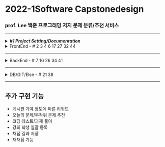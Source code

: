 # 2022-1Software Capstonedesign

### prof. Lee 백준 프로그래밍 저지 문제 분류/추천 서비스

---

<details><summary><strong><em>#1 Project Setting/Documentation</em></strong></summary>
  
  #### Contributors
  |No.|Student_ID|Dev_ID|GitHub_ID|Name|
  |--|:--:|--:|--|--|
  |`1`|_201732009_|`N`|`N`n98|김윤서|
  |`2`|_201732024_|`S`|`S`tyx2021|이영수|
  |`3`|_201732028_|`L`|`L`EEHYUNBOK|이현복|
  |`4`|_201736023_|`A`|`A`hnseokbeom|안석범|
  #### 회의록  
  |No.|방식|주제|회의내용|날짜|
  |--|--|--|--|--|
  |`0.` |*Off*|Full|팀 결성 및 역할 배분|2022-03-08|
  |`1.` |*Off*|Full|프로젝트 기획 및 구상 + [부가 기능](#추가-구현-기능)|2022-03-09|
  |`2.` |*Off*|Full|각 파트별 예제 연습|2022-03-11|
  |`3.` |*Off*|Full|기획안 토대 컴포넌트 기획/진행상황 공유|2022-03-15|
  |`4.` |*Off*|Front|화면 구상 기획, 레이아웃 작성|2022-03-18|
  |`5.` |*Off*|Full|작업 내용 공유/단체 스터디, 의견 교환|2022-03-21|
  |`6.` |*On*|Full|_지도교수 피드백, 개발 방향성 수정_|2022-03-22|
  |`7.` |*Off*|Full|백-프론트 협업 회의|2022-03-23|
  |`8.` |*Off*|Front|_프론트엔드 user페이지 화면 개발 회의_|2022-03-27|
  |`9.` |*On*|Back|_크롤링 구상 및 테스트_|2022-03-29|
  |`10.` |*Off*|Full|정기 회의<br/>기획 보완/구현 계획 수립<br/>프레젠테이션 준비/계획서 작성|2022-03-30|
  |`11.` |*On*|Front|_기획안 PT/Other Team PT/Front-layout|2022-04-05|
  |`12.` |*Off*|Full|Front-User Page imp, QnA Page layout<br>Back-Crawling, MySql Peristalsis|2022-04-06|
  |`13.`|*On*|Full|_개발 진척 보고/개발 로드맵 보완|2022-04-12|
  |`14.`|*Off*|Full|풀타임 회의-브랜치/이슈 정리, 프론트-백 연동|2022-04-13|
  |`15.`|*Off*|Full|풀타임 회의-전체 페이지 구현, AWS 연동|2022-04-19|
  |`16.`|*On*|Back|_Node-React 연동 관련 버그리포팅|2022-04-24|
  |`17.`|*Off*|Full|Node-React 연동, 브랜치 통합, 문서 관리<br>구현된 페이지 레이아웃 관리, 개발 방향성 수정|2022-04-25|
  |`18.`|*Off*|Full|Git 버전 관리, gitignore 설정 및 브랜치 관리<br>크롤링 확장 및 보수, 프론트 페이지 추가 개발|2022-04-26|
  |`19.`|*Off*|Full|Front-Back 연동 및 데이터 전송|2022-05-02|
  |`20.`|*Off*|Full|Front-Back 연동, 레이아웃 수정, 데이터베이스 구조 수정|2022-05-04|
  |`21.`|*Off*|Full|풀타임 회의-<br>Front_Layout update/QnA update<br>Back_Solved.ac Data Crawling+Assignment by Node.js|2022-05-09|
  |`22.`|*Off*|Front|풀타임 회의-<br>Front_Layout/UI Update|2022-05-10|
  |`23.`|*Off*|Full|풀타임 회의-<br>Front_Layout/UI rebuild<br>Back_React-Node Connecting/Data Crawling|2022-05-18|
  |`24.`|*Off*|Full|풀타임 회의-<br>Front_additional Page Implement<br>Back_Client-Server Connecting<br>Solved.ac API testing|2022-05-19|
  |`25.`|*Off*|Full|풀타임 회의-<br>Front_Layout/UI Update<br>Back_React-Node Connection/Data Crawling Code Update|2022-05-24|
  |`26.`|*Off*|Full|풀타임 회의-<br>Front_Layout/UI Update<br>Back_React-Node Connection|2022-05-25|
  |`27.`|*Off*|Full|풀타임 회의-<br>Front_Layout/UI rebuild<br>Back_React-Node Connection/Error Handling/<br>Data Crawling Code Update|2022-05-30|
  |`28.`|*Off*|Full|풀타임 회의-<br>Front_Layout/UI rebuild/Error Handling<br>Back_React-Node Connection/Error Handling|2022-05-31|
  |`29.`|*Off*|Full|풀타임 회의-<br>Front_Layout/UI Update<br>Back_React-Node Connection|2022-06-06|
  |`30.`|*Off*|Full|풀타임 회의-<br>Front_Layout/UI rebuild<br>Back_React-Node Connection Code Update/Error Handling|2022-06-07|
  |`31.`|*Off*|Full|풀타임 회의-<br>Front_Layout/UI Update/Error Handling<br>Back_React-Node Connection Code Update/Error Handling|2022-06-12|
  |`32.`|*Off*|Full|풀타임 회의-<br>Front_Layout/UI rebuild/Error Handling<br>Back_React-Node Connection/Error Handling/Cleanup Comments/Deploy Test|2022-06-14|
  |`33.`|*Off*|Full|풀타임 회의-<br>Front_Layout/UI rebuild/Error Handling<br>Back_React-Node Connection/Error Handling|2022-06-16|
  ##### TODO
  |No.|Dev|주제|목표|날짜|
  |--|--|--|--|--|
  |`1.`|`N`|B|Assignment_<br>submit Date comfirm|~2022-05-25|
  |`1.`|`S`|F|Front > Back Connection|~2022-04-30|
  |`1.`|`L`|F|QnA Page/Database Connection|~2022-04-30|
  |`1.`|`A`|B|Crawling upgrade/Expansion|~2022-04-30|
  ##### References
  - [JS 개발 환경 설정_기본](https://webnautes.tistory.com/1473)
  - [React 기본 세팅](https://blog.ull.im/engineering/2018/11/30/using-react-in-vs-code.html)
  - [React 기본 세팅시 오류](https://stackoverflow.com/questions/68857411/npm-warn-deprecated-tar2-2-2-this-version-of-tar-is-no-longer-supported-and-w)
  - [ ㄴ Solution 2](https://exerror.com/npm-warn-deprecated-tar2-2-2-this-version-of-tar-is-no-longer-supported-and-will-not-receive-security-updates-please-upgrade-asap/)
  - [React 터미널 권한 세팅](https://hellcoding.tistory.com/entry/VSCode-%EC%98%A4%EB%A5%98-%EC%9D%B4-%EC%8B%9C%EC%8A%A4%ED%85%9C%EC%97%90%EC%84%9C-%EC%8A%A4%ED%81%AC%EB%A6%BD%ED%8A%B8%EB%A5%BC-%EC%8B%A4%ED%96%89%ED%95%A0-%EC%88%98-%EC%97%86%EC%9C%BC%EB%AF%80%EB%A1%9C)
  - [커밋 통합](https://korband.tistory.com/33)
  - [Mac 포트 죽이기](https://88240.tistory.com/475)
  
  </details>
<details><summary>FrontEnd - # 2 3 4 6 17 27 32 44</summary>
  
  
  ## FrontEnd --- Begin
  
  
  <details><summary>#2 Front-MainPage</summary><div markdown="1">
  
  ## Implements-#2
  |구현|구현 중점|날짜|Dev|
  |--|--|--|--|
  |||||
  
  ## Errors-#2
  |문제점|해결방식|날짜|Dev|
  |--|--|--|--|
  |react의 <br>페이지간 이동 기능을 <br>알지 못함|Route로 경로를 정하고 <br>Link로 경로로 이동시키면 된다는 것을 깨달음 |2022-03-21|`S`|
  |login, main, signup의 <br>css가 모든 컴포넌트에 <br>중첩 적용되어 문제|전역 css인 common2.css는 .scss로 변경 후 <br>app.js에 적용하고 각 컴포넌트에 적용할 각 css들은 <br>scss로 변경 후 최상위 태그에 적용|2022-03-21|`S`|
  |react에서 table 안에 바로<br>tr 태그 사용 시 오류| table 안에 thead 태그 or tbody 태그를 쓰고 tr 태그를 사용해야 함<br>(이유 = React가 rerender를 진행할 때,<br>DOM tree가 예상과는 달리 진행될 수 있으므로)|2022-03-22|`L`|
  
  </details>

<details><summary>#3 Front-User Profile</summary>
  
  ## Implements-#3
  |구현|구현 중점|날짜|Dev|
  |--|--|--|--|
  |완료|그래프와 테이블을 세로가 아닌 가로로 변경|2022-04-06|`S`|
  |완료|난이도 분포 테이블 열고 접기 기능 구현|2022-04-10|`S`|
  
  ## Errors-#3
  |문제점|해결방식|날짜|Dev|
  |--|--|--|--|
  |iframe solved 연결 문제|solved의 유저페이지를 직접 연결하면 404 에러가 발생<br>solved의 유저페이지/history로 우회하여 문제 해결|2022-03-25|`L`|
  |iframe안의 크기를 페이지간 이동할<br>경우 일정하게 표시해야함|inline style의 height를 100vh로 설정하여 해결<br>vh = viewport height <br>현재 실행중인 스크린 크기에 맞춰 상대적 크기를 반환|2022-03-25|`S`|
  |map 함수에서 key값 미사용 오류|react에서 map()메서드를 사용하기 위해서는 배열마다 독립적인 key값을 설정 해줘야 함<br>불필요한 리렌더링을 방지|2022-04-05|`L`|
  |table태그 안 2단 maping에 의한<br>리액트 구조 문제|이미지를 table태그 안에 넣을 경우 2단 maping과<br>thead와 tbody가 강제되는 리액트 특성이 존재해<br>그래프를 이미지로 테이블에 넣지않고 따로 분리|2022-04-06|`S`|
  |a태그에서 target 속성 _blank의 보안 문제|a태그에 target을 _blank로 할 경우 오류메시지 출력됨<br>구글링을 통해 알아본 결과 피싱사이트 방지를 위함임을 확인<br>rel='noopener noreferrer'속성을 추가함으로 피싱방지 오류 해결|2022-04-10|`S`|
  |난이도 분포와 태그 분포의 배경색을 위한 공간 나누기|기존 float방식으로 나누었을 때 아래의 태그 분포 div가 보이지 않게 난이도 분포까지 공간을 같이 사용함<br>배경색이 겹치는 문제 발생, 이를 해결하기 위해 'overflow=hidden'속성 사용, 겹치는 부분은 잘라버림|2022-04-10|`S`|
  |난이도 분포 테이블 열고 접기 기능구현을 위한<br>useState() 배열접근 공부|각 티어 이름을 클릭했을 경우 상세 정보 테이블이 열리도록 구현하고 싶음<br>티어 수 크기의 배열을 useState() false로 각 초기화하고 클릭할 때마다 !open 하도록 구현|2022-04-10|`S`|
  |내부 스크롤 기능 활성화 하되 스크롤바 제거|내부 스크롤 있는 태그에  -ms-overflow-style: none;  적용 <br>내부 스크롤 태그 아래에 ::-webkit-scrollbar { display: none; } 적용|2022-04-20|`L`|
  |테이블이 열릴 때 transition을 사용하고 싶음|react mui인 Collapse를 import sx={{}} 속성을 추가하여 크기 조절도 가능<br>안의 <div>를 만드는 원리이기 때문에 table안에서 사용할 경우 css가 충돌 됨<br>충돌 되지 않도록 css를 주의|2022-05-04|`S`|

  </details>

<details><summary>#4 Front-Algorithm/Problem Suggestion</summary>
  
  ## Implements-#4
  |구현|구현 중점|날짜|Dev|
  |--|--|--|--|
  |||||
  
  ## Errors-#4
  |문제점|해결방식|날짜|Dev|
  |--|--|--|--|
  |추천 목록이 나타날 때 transition을 사용하고 싶음|react mui인 Grow를 import<br>CSS가 충돌되지 않도록 주의|2022-05-09|`S`|
  
  </details>

<details><summary>#6 Collaborations</summary>
  
  ## Implements-#6
  |구현|구현 중점|날짜|Dev|
  |--|--|--|--|
  |||||
  
  ## Errors-#6
  |문제점|해결방식|날짜|Dev|
  |--|--|--|--|
  |||||
  
  </details>
  
<details><summary>#17 Front-QnA Board</summary><div markdown="1">
  
  ## Implements-#17
  |구현|구현 중점|날짜|Dev|
  |--|--|--|--|
  |완료|익명이되 비밀번호 설정 후<br>작성자 확인 가능|2022-03-25|`L`|
  |완료|QnA 작성자 및 QnA 내용을 DB에 넣고 등록 가능하게 구현|2022-05-10|`L`|
  
  ## Errors-#17
  |문제점|해결방식|날짜|Dev|
  |--|--|--|--|
  |setState 데이터 추가 시 기존 데이터에 덧붙이기|setState사용시 const [test, setTest] = useState([]) 인 경우 <br> setTest([...test, 추가 내용])이렇게 해 주어야 기존에 있던 test에 추가 내용을 덧붙이기 가능|2022-04-06|`L`|
  |QnA의 답변 생성 시 생성 이후에 추가된 user는 QnA의 답변 작성 불가 오류|오류 원인 : QnA.js인 상위 컴포넌트에서 innerComment.js인 하위 컴포넌트로 user의 데이터를 생성시에만 전송하여 추가 불가<br>해결 방법 : QnA.js인 상위 컴포넌트에서 user의 존재 여부를 확인하는 compare 함수를 innerComment.js인 하위 컴포넌트로 전송하여 QnA의 답변 추가할때만 compare함수를 호출하여 작성 가능 여부 판별|2022-04-19|`L`|
  |QnA테이블의 값을 불러올 때 불러오는 비동기 함수 뒤에 함수 결과값을<br>react의 변수에 추가 후 출력하였더니<br>변수에 바로 추가가 안되고 출력되는 오류|비동기 함수가 완료 되기 전에 변수에 추가하는 코드가 먼저 실행하여 결과값이 변수에 추가가 안됨<br>비동기 함수 완료되면 추가를 하도록 변경|2022-05-10|`L`|
  
  </details>  
  
  <details><summary>#27 Front-RankPage</summary>
  
  ## Implements-#27
  |구현|구현 중점|날짜|Dev|
  |--|--|--|--|
  |완료|랭킹 페이지 UI 구현|2022-04-13|`S`|
  
  ## Errors-#27
  |문제점|해결방식|날짜|Dev|
  |--|--|--|--|
  |||||
  
  </details>
 
<details><summary>#32 Front-AssignmentsPage</summary>
  
  ## Implements-#32
  |구현|구현 중점|날짜|Dev|
  |--|--|--|--|
  |완료|채점 페이지 UI 구현|2022-04-19|`S`|
  |완료|등록한 강의 목록을 버튼으로 보이게 구현|2022-05-18|`S`|
  |완료|채점 결과 학생의 상세 페이지 구현|2022-05-18|`S`|
  |완료|채점 결과 클립보드에 복사하는 기능 구현|2022-05-19|`S`|
  
  ## Errors-#32
  |문제점|해결방식|날짜|Dev|
  |--|--|--|--|
  |textarea태그의 placeholder에만 값 설정하기|사용자 입력 값과 다르게 힌트에만 css서식을 적용하고자 함<br>css시트에서 ::placeholder로 콜론(:)2개 선택자를 사용하면 됨|2022-04-19|`S`|
  |설명서를 보기좋게 추가하고 싶음|react mui인 mediacard를 import하고<br>드롭 다운 아이콘을 추가해 설명서가 나오도록 구현|2022-05-09|`S`|
  |클립보드에 복사하는 기능을 알지 못함|navigator.clipboard.writeText() 함수에 복사할 텍스트를 매개변수로 보내<br>비동기(async) 함수 내에서 호출한다.|2022-05-19|`S`|
  |algorithm 페이지를 갔다 오면 MUI Button 태그에 문제 발생|algorithm 페이지에 MUI Button을 일반 html button으로 변경|2022-05-24|`S`|
  |React에서 map 시에 key값은 꼭 최상위 태그에 있어야 하지만<br> 삼항연산자 안에 있으면 최상위가 되지 않아 빈 태그로 묶어 놓으면 빈 태그에는 key 속성 사용 불가함|빈 태그에 <React.Fragment></React.Fragment>형식으로 만드면 key 속성 사용 가능|2022-05-31|`L`|
  
  </details>

<details><summary>#44 Front-Register</summary>
  
  ## Implements-#44
  |구현|구현 중점|날짜|Dev|
  |--|--|--|--|
  |완료|교수님의 강의 등록 페이지 구현|2022-05-18|`S`|
  |완료|학생의 등록 페이지 구현|2022-05-18|`S`|
  
  ## Errors-#44
  |문제점|해결방식|날짜|Dev|
  |--|--|--|--|
  
  </details>
  
  
  ## Fin --- FrontEnd.
  
  
  </details>

---
  

<details><summary>BackEnd - # 7 16 26 34 41</summary>
  
  
  ## BackEnd --- Begin
  
  
  
<details><summary>#7 Back-Node/MySql connection</summary><div markdown="1">
  
  ## Implements-#7
  |구현|구현 중점|날짜|Dev|
  |--|--|--|--|
  |테스트|MySql DB와 Node.js Server 연동.<br>서버에서 실행한 쿼리 결과를 json으로 파싱|2020-03-24|`A`|
  |완료|QnA페이지 간의 삭제, 등록, 답변 기능 구현|2022-05-10|`L`|
  |완료|User페이지 유저가 푼 문제<br>Solved API 활용 값 삽입|2022-05-28|`A`|
  |완료|Recommend Page<br>DB연동 후 값 삽입|2022-06-01|`A`|
  
  ## Errors-#7
  |문제점|해결방식|날짜|Dev|
  |--|--|--|--|
  |mysql 연동 문제|검색을 해보니 connection.end()를 사용하면 안되었는데 <br>connection.end()를 사용하여서현재 json으로 <br>값이 도출이 되지 않았습니다 그래서 <br>.end()를 주석처리 하고 진행하였다.|2022-03-21|`A`|
  |pullrequest|새로운 브랜치를 만든 후(github상에 있지 않는) github remote를 하고, <br>필요파일을 만든다 그 후에 git pull origin main을 한다 그 이후에 vscode를 이용해서<br>github pullrequest라는 플러그인을 이용하여 해결|2022-03-21|`A`|
  |pullrequest|inflearn공부를 통하여 실습한 sql connect 풀 리퀘스트를 하려하였지만, <br>git pull에서부터 문제가 생겨서 <br>git pull origin main --allow-unrelated-histories로  연결하여서 해결하였다.|2022-03-22|`A`|
  |QnA의 컨텐츠와 그의 답변을 QnA와 QnAInner 테이블에서 select join으로 한번에 불러오려고 하였으나 <br> 중복이 많이 select되고 QnA 안에 있는 답변들이 객체 값 안으로 출력 불가| QnA와 QnAInner 테이블에서 select join 시 자동적으로 불러오지 QnA객체 안에 답변들이 들어오지 않는다.<br>그래서, QnA QnAInner 따로 불러온 뒤 QnA의 ID값에 따라 답변들을 출력함|2022-05-10|`L`|
  |문제 추천 페이지|해당 유저 기준 위 아래 2명씩<br>해당 유저는 풀지 않았지만, 다른 유저는 푼<br>문제리스트를 출력해줄 때 위가 존재하지 않는 1등<br>아래가 존재하지 않는 꼴등이 존재 그래서<br>점화식을 이용하여 해결|2022-06-01|`A`|
  
  </details>
  
<details><summary>#16 Back/Crawling_Practice</summary><div markdown="1">
  
  ## Implements-#16
  |구현|구현 중점|날짜|Dev|
  |--|--|--|--|
  |완료|크롤링 반복 시 과부하<br>[Thread.sleep()](https://www.delftstack.com/ko/howto/java/how-to-delay-few-seconds-in-java/)|2022-04-30|`A`|
  |완료|현재 기준 데이터베이스 값 전부 삽입 완료|2022-05-18|`A`|
  |완료|크롤링하는 페이지의 UI변경<br>크롤링 코드 업데이트|2022-06-02|`A`|
  |완료|학생등록 시 전체 학생 업데이트|2022-06-12|`A`|
  
  
  ## Errors-#16
  |문제점|해결방식|날짜|Dev|
  |--|--|--|--|
  |크롤링 시<br>Jsoup 사용안될 때|https://mavenrepository.com<br>->org.jsoup 검색<br>->Jsoup Java HTML Parser<br>jsoup 최신버전 클릭<br>->pom.xml파일에br->dependencies에 추가하기|2022-03-25|`A`|
  |백준 유저페이지<br>크롤링|맞은 문제, 시도했지만 맞추지 못한 문제,<br>번외 문제 등의 구분이<br>명확하지 않아서 헤매었지만,URL링크 자체를 변경하여 해결함|2022-03-27|`A`|
  |Solved <br>문제 크롤링|정답률 크롤링 시 없어진 문제들이<br>존재하는데 그 문제들을 찾아내는 for문 안에<br>try-catch문을 넣어서<br> 건너뛰게 처리함|2022-05-01|`A`|
  |Solved User<br> 크롤링|유저페이지에 난이도 분포, 태그분포<br>값들이 보이지 않아서 유저가 푼 전체 문제<br>크롤링을 하였음|2022-05-07|`A`|
  |Solved User<br> 푼 문제 크롤링|전체 문제 크롤링 시 없어진 문제들을<br>제외하고 데이터베이스에 적재한 상태인데<br>없어진 문제를 푼 유저들이 존재함<br>그래서 그 부분에 try-catch문을 넣어서<br>건너뛰게 처리함|2022-05-08|`A`|
  |Solved User<br>푼 문제<br>날짜 및 시간|문제 처리 시 맞았습니다가 아닌 점수로 된 것들 중에서 0점도 정답 처리로 되어 있어서 정규식을 이용하여 문제 해결|2022-05-18|`A`|
  |파싱 시 문제점|크롤링 후 파싱할 때<br> split을 이용하여 값을 뽑은 후<br>진행하였는데, 값이 제대로 나오지 않아<br>코드를 수정하여 해결함|2022-06-10|`A`|
  |크롤링 시 문제점|Solved.ac에서 크롤링 시<br>페이지를 읽지 못하는 경우가 발생<br>그래서 주기를 두고 업데이트 해야함|2022-06-16|`A`|
  
  </details>  
  
<details><summary>#26 Back|DB-DB Connection</summary>
  
  ## Implements-#26
  |구현|구현 중점|날짜|Dev|
  |--|--|--|--|
  |완료|Local Node.js-AWS Mysql 단순 연동(Get)|2022-04-16|`N`|
  
  ## Errors-#26
  |문제점|해결방식|날짜|Dev|
  |--|--|--|--|
  |서버 외부<br>접속 불가|bind-adress 해제, User grant|2022-04-16|`N`|
  |||||
  
  </details>

<details><summary>#34 Back-React-Nodejs connection</summary>
  
  ## Implements-#34
  |구현|구현 중점|날짜|Dev|
  |--|--|--|--|
  |완료|DB데이터 React에서 사용|2022-06-16|`A`|
  |완료|mainPage와 userPage연결 및 데이터 이동|2022-04-29|`S`|
 
  ## Errors-#34
  |문제점|해결방식|날짜|Dev|
  |--|--|--|--|
  |Port연결 문제|nodejs와 mysql연동까지는 localhost로 연결이되지만,<br> React로 값을 보내줄 때 127.0.0.1로 해주어야 함|2022-04-21|`A`|
  |Node react 연동 시 fetch로 data를 입력 받을때<br> promise 형태로만 전송됨|fetch 시 첫번째 then은 http 통신 요청과 응답에서 응답의 정보를 담고 있는 객체 Response Object이므로<br>두번째 then을 써서 첫번째 .then 함수에서 응답 body의 데이터를 받기 가능|2022-04-25|`L`|
  |Link 태그로 url을 변경할 때 값도 같이 전달해야 함|useLocation이라는 hook을 이용하여 현재 머물고 있는 페이지의 정보 객체를 반환 받아 .state로 JSON형태의 값을 사용할 수 있음|2022-04-29|`S`|
  |뒤로가기 버튼을 구현|useNavigate라는 hook을 이용하여 현재 라우트에 쌓인 브라우저 dom을 제어할 수 있는 객체를 반환 받아 객체(-1)로 한 페이지 뒤로 이동할 수 있음, '패스'를 매개변수로 주어서 패스로도 이동 가능|2022-04-29|`S`|
  |url 이동을 useNavigate를 navigate(to, { replace: true })의 형태로 사용 하였을때<br> 전달 인자값를 전달하고 싶었지만 useNavigate()로 전달 인자값 받기 오류|url 이동 hook인 useNavigate()를 통해 페이지 이동하면서 전달 인자값을 전달하고,<br> 이동한 url에서 전달 인자 값은 useLocation()을 통해 데이터를 전달 받는 것이다.|2022-05-19|`L`|
  |에러 처리|Node의 puppeteer를 이용하여<br>크롤링한 후 값이 없을 시<br>에러 처리가 제대로 되지 않음<br>그래서 에러문을 새로 하나 만들어서 해결함|2022-06-10|`A`|
  </details>

<details><summary>#41 Back-Assignment</summary>
  
  ## Implements-#41
  |구현|구현 중점|날짜|Dev|
  |--|--|--|--|
  |완료|Python Crawling Test|2022-05-09|`N`|
  |완료|Node.js Crawling Test|2022-05-09|`N`|
  |완료|Node.js<br>Crawling/Assiginment|2022-05-09|`N`|
  
  ## Errors-#41
  |문제점|해결방식|날짜|Dev|
  |--|--|--|--|
  |403 response 발생|Header에 User-agent 설정.<br>다만 예시 코드가 'cheerio-httpcli'뿐이라 불완전 해결|2022-05-09|`N`|
  |Async 불일치 발생|채점을 위해 반복문 실행 시<br>비동기 실행으로 인해 불일치.<br>async/then 콜백함수 사용해 해결|2022-05-09|`N`|
  |프론트 연동시 동기화|프론트 리액트 페이지와 연동 및 데이터 전송 시<br>비동기 실행으로 인해 결과값 리턴 불가<br>[npm wait-notify](https://www.npmjs.com/package/wait-notify)활용해 해결|2022-05-19|`N`|
  |query result 여러개 전달 불가|[다중 쿼리](https://intrepidgeeks.com/tutorial/nodejs-mysql-runs-multiple-sql-statements)|2020-05-25|`N`|
  
  </details>
  
  
  
  ## Fin --- BackEnd.
  
  
  </details>

---

<details><summary>DB/GIT/Else - # 21 38</summary>
  
  
  ## DB/GIT/Else --- Begin
  
  
  <details><summary>#21 DB-Database Build/Implement</summary>
  
  ## Implements-#21
  |구현|구현 중점|날짜|Dev|
  |--|--|--|--|
  |진행|설계대로 DB 구축/보완|2022-04-06|`N`|
  |실패|Oracle Cloud 사용 시도<br>payment 카드 등록 모두 오류.<br>다른카드, 상담사 연결 시도-실패|2022-04-15|`N`|
  |완료|AWS-서버 구축/Mysql DB 구축|2022-04-16|`N`|
  - [Forward Engineering](https://thisisprogrammingworld.tistory.com/124)
  - [LINUX 강의노트](https://o365skhu-my.sharepoint.com/personal/lsj_office_skhu_ac_kr/_layouts/15/onedrive.aspx?originalPath=aHR0cHM6Ly9vMzY1c2todS1teS5zaGFyZXBvaW50LmNvbS86ZjovZy9wZXJzb25hbC9sc2pfb2ZmaWNlX3NraHVfYWNfa3IvRWozazFqWE1jTnBPc1R5UWZ3VjllUVVCMG43NHZncmNjczhTQTdURlhyNG1JZz9ydGltZT1MclFHVTZqbzEwZw&id=%2Fpersonal%2Flsj%5Foffice%5Fskhu%5Fac%5Fkr%2FDocuments%2F%EC%88%98%EC%97%85%5F%EA%B3%B5%EC%9C%A0%2F%EC%A7%80%EB%82%9C%20%EA%B0%95%EC%9D%98%2Fserver%5F2021%5F2%ED%95%99%EA%B8%B0%2Flinux)
  
  ## Errors-#21
  |문제점|해결방식|날짜|Dev|
  |--|--|--|--|
  |Oracle Cloud 계정 생성 실패|Payment 인증을 위한 카드 등록 실패<br>AWS에선 정상적으로 인증되는 카드도 실패<br>오라클 고객센터를 통한 상담 시도<br>정상적 소통 불가. 문제 해결 실패<br>AWS 서버 구축으로 우회|2022-04-15|`A`|
  |DB AUTO_INCREMENT|필요한 값이 0부터 시작인데 테이블 수정 시<br>"AUTO_INCREMENT = 0"<br>을 넣어줘도 값이 변하지 않음<br>" Set session SQL_MODE = “no_auto_value_on_zero” "<br>을 입력해 준 후 AUTO_INCREMENT값에도 0부터 값을 지정해주어야함|2022-04-29|`A`|
  
  </details>

  <details><summary>#38 Git Ignore</summary>
  
  ## Implements-#38
  |구현|구현 중점|날짜|Dev|
  |--|--|--|--|
  |||||
  
  ## Errors-#38
  |문제점|해결방식|날짜|Dev|
  |--|--|--|--|
  |이미 node_modules이 git에 올려져 있으면<br>.gitignore에 넣어도 사라지지 않음.|git의 모든 node_modules 삭제<br>이후 gitignore 수정-업로드|2022-04-26|`L`|
  |git status 명령어를 입력하면 나오는 값|.gitignore에서 지정한 값은 git status 명령어의 반환 값으로 출력되어서는 안됨|2022-04-29|`S`|
  
  </details>

  <details><summary>#X Static contents</summary>
  
    ### 개발 방향성
    - **알고리즘 카테고리별 문제 정렬/제공**(first) >> 알고리즘 추천(second)
    - [배포중 Mixed Content 오류](https://velog.io/@nemo/mixed-content-error)
  
  </details>
  
  
  ## DB/GIT/Else --- FrontEnd.
  
  
  </details>

---
  
## 추가 구현 기능

- 게시판 기여 정도에 따른 리워드
- 오늘의 문제/무작위 문제 추천
- 코딩 테스트/과제 풀이
- 강의 학생 일괄 등록
- 채점 결과 저장
- 재채점 기능
